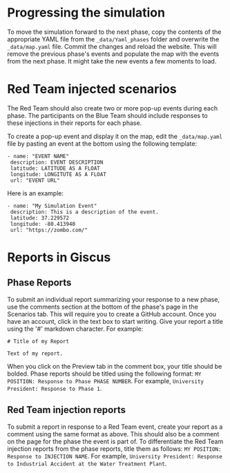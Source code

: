 # Progressing the simulation

To move the simulation forward to the next phase, copy the contents of the appropriate YAML file from the `_data/Yaml_phases` folder and overwrite the `_data/map.yaml` file. Commit the changes and reload the website. This will remove the previous phase's events and populate the map with the events from the next phase. It might take the new events a few moments to load.

# Red Team injected scenarios

The Red Team should also create two or more pop-up events during each phase. The participants on the Blue Team should include responses to these injections in their reports for each phase.

To create a pop-up event and display it on the map, edit the `_data/map.yaml` file by pasting an event at the bottom using the following template:
   ```
   - name: "EVENT NAME"
    description: EVENT DESCRIPTION
    latitude: LATITUDE AS A FLOAT
    longitude: LONGITUTE AS A FLOAT
    url: "EVENT URL"
   ```
Here is an example:
   ```
   - name: "My Simulation Event"
    description: This is a description of the event.
    latitude: 37.229572
    longitude: -80.413940
    url: "https://zombo.com/"
   ```

# Reports in Giscus

## Phase Reports
To submit an individual report summarizing your response to a new phase, use the comments section at the bottom of the phase's page in the Scenarios tab. This will require you to create a GitHub account. Once you have an account, click in the text box to start writing.
Give your report a title using the '#' markdown character. For example:
   ```
   # Title of my Report

   Text of my report.
   ```
When you click on the Preview tab in the comment box, your title should be bolded.
Phase reports should be titled using the following format: `MY POSITION: Response to Phase PHASE NUMBER`. For example, `University President: Response to Phase 1`.
## Red Team injection reports
To submit a report in response to a Red Team event, create your report as a comment using the same format as above. This should also be a comment on the page for the phase the event is part of. To differentiate the Red Team injection reports from the phase reports, title them as follows: `MY POSITION: Response to INJECTION NAME`. For example, `University President: Response to Industrial Accident at the Water Treatment Plant`.
